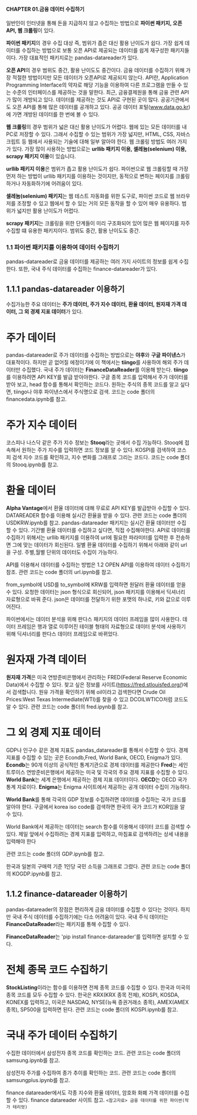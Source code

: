 #### CHAPTER 01.금융 데이터 수집하기

일반인이 인터넷을 통해 돈을 지급하지 않고 수집하는 방법으로 **파이썬 패키지, 오픈 API, 웹 크롤링**이 있다.

**파이썬 패키지**의 경우 수집 대상 즉, 범위가 좁은 대신 활용 난이도가 쉽다.
가장 쉽게 데이터를 수집하는 방법으로 보통 오픈 API로 제공되는 데이터를 쉽게 재구성한 패키지들이다. 
가장 대표적인 패키지로는 pandas-datareader가 있다.

**오픈 API**의 경우 범위도 중간, 활용 난이도도 중간이다.
금융 데이터를 수집하기 위해 가장 적절한 방법이지만 모든 데이터가 오픈API로 제공되지 않는다.
API란, Application Programming Interface의 약자로 해당 기능을 이용하여 다른 프로그램을 만들 수 있는 수준의 인터페이스를 제공하는 것을 말한다.
최근, 금융결제원을 통해 금융 관련 API가 많이 개방되고 있다. 데이터를 제공하는 것도 API로 구현된 곳이 많다. 
공공기관에서도 오픈 API를 통해 많은 데이터를 공개하고 있다. 공공 데이터 포털(www.data.go.kr)에 가면 개방된 데이터를 한 번에 볼 수 있다.

**웹 크롤링**의 경우 범위가 넓은 대신 활용 난이도가 어렵다.
웹에 있는 모든 데이터를 내 PC로 저장할 수 있다. 그래서 수집할 수 있는 범위가 가장 넓지만, HTML, CSS, 자바스크립트 등 웹에서 사용되는 기술에 대해 일부 알아야 한다. 웹 크롤링 방법도 여러 가지가 있다.
가장 많이 사용하는 방법으로는 **urllib 패키지 이용, 셀레늄(selenium) 이용, scrapy 패키지 이용**이 있습니다. 

**urllib 패키지 이용**은 범위가 좁고 활용 난이도가 쉽다.
파이썬으로 웹 크롤링할 때 가장 먼저 하는 방법이 urllib 패키지를 이용하는 것이지만, 동적으로 변하는 페이지를 크롤링하거나 자동화하기에 어려움이 있다.

**셀레늄(selenium) 패키지**는 웹 테스트 자동화를 위한 도구로, 파이썬 코드로 웹 브라우저를 조정할 수 있고 웹에서 할 수 있는 거의 모든 동작을 할 수 있어 매우 유용하다. 범위가 넓지만 활용 난이도가 어렵다.

**scrapy 패키지**는 크롤링을 위한 단계들이 미리 구조화되어 있어 많은 웹 페이지를 자주 수집할 떄 유용한 패키지이다. 범위도 중간, 활용 난이도도 중간.

### 1.1 파이썬 패키지를 이용하여 데이터 수집하기
pandas-datareader로 금융 데이터를 제공하는 여러 가지 사이트의 정보를 쉽게 수집한다. 또한, 국내 주식 데이터를 수집하는 finance-datareader가 있다.

## 1.1.1 pandas-datareader 이용하기
수집가능한 주요 데이터는 **주가 데이터, 주가 지수 데이터, 환율 데이터, 원자재 가격 데이터, 그 외 경제 지표 데이터**가 있다.

# 주가 데이터
pandas-datareader로 주가 데이터를 수집하는 방법으로는 **야후**와 **구글 파이낸스**가 대표적이다. 하지만 곧 없어질 에정이기에 이 책에서는 **tiingo**를 사용하여 해외 주가 데이터만 수집했다. 국내 주가 데이터는 **FinanceDataReader**를 이용해 받는다. 
**tiingo**를 이용하려면 API KEY를 발급 받아야한다. 구글 종목 코드를 입력해서 주가 데이터를 받아 보고, head 함수를 통해서 확인하는 코드다.
원하는 주식의 종목 코드를 알고 싶다면, tiingo나 야후 파이낸스에서 주식명으로 검색.
코드는 code 폴더의 financedata.ipynb를 참고.

# 주가 지수 데이터
코스피나 나스닥 같은 주가 지수 정보는 **Stooq**라는 곳에서 수집 가능하다. Stooq에 접속해서 원하는 주가 지수를 입력하면 코드 정보를 알 수 있다.
KOSPI를 검색하여 코스피 검색 지수 코드를 확인하고, 지수 변화를 그래프로 그리는 코드다.
코드는 code 폴더의 Stooq.ipynb를 참고.

# 환율 데이터
**Alpha Vantage**에서 환율 데이터에 대해 무료로 API KEY를 발급받아 수집할 수 있다. DATAREADER 함수를 이용해 실시간 환율을 받을 수 있다.
관련 코드는 code 폴더의 USDKRW.ipynb를 참고.
pandas-datareader 패키지는 실시간 환율 데이터만 수집할 수 있다. 기간별 환율 데이터를 수집하고 싶다면, 직접 수집해야한다.
API로 데이터를 수집하기 위해서는 urllib 패키지를 이용하여 url에 필요한 파라미터를 입력한 후 전송하면 그에 맞는 데이터가 회신된다. 
일별 환율 데이터를 수집하기 위해서 아래와 같이 url을 구성. 주별,월별 단위의 데이터도 수집이 가능하다.

API를 이용해서 데이터를 수집하는 방법은 1.2 OPEN API를 이용하여 데이터 수집하기 참조.
관련 코드는 code 폴더의 url.ipynb를 참고.

from_symbol에 USD를 to_symbol에 KRW를 입력하면 원달러 환율 데이터를 얻을 수 있다. 요청한 데이터는 json 형식으로 회신되어, json 패키지를 이용해서 딕셔너리 자료형으로 바꿔 준다. json은 데이터를 전달하기 위한 포맷의 하나로, 키와 값으로 이루어진다.

파이썬에서는 데이터 분석을 위해 판다스 패키지의 데이터 프레임을 많이 사용한다. 데이터 프레임은 행과 열로 이루어진 테이블 형태의 자료형으로 데이터 분석에 사용하기 위해 딕셔너리를 판다스 데이터 프레임으로 바뀌었다.

# 원자재 가격 데이터
**원자재 가격**은 미국 연방준비은행에서 관리하는 FRED(Federal Reserve Economic Data)에서 수집할 수 있다. 찾고 싶은 정보를 사이트(https://fred.stlouisfed.org/)에서 검색합니다. 원유 가격을 확인하기 위해 oil이라고 검색한다면 Crude Oil Prices:West Texas Intermediate(WTI)를 찾을 수 있고 DCOILWTICO처럼 코드도 알 수 있다.
관련 코드는 code 폴더의 fred.ipynb를 참고.

# 그 외 경제 지표 데이터
GDP나 인구수 같은 경제 지표도 pandas_datareader를 통해서 수집할 수 있다. 경제 지표를 수집할 수 있는 곳은 Econdb,Fred, World Bank, OECD, Enigma가 있다. 
**Econdb**는 90개 이상의 공식적인 통계기관으로 경제 데이터를 제공한다
**Fred**는 세인트루이스 연방준비은행에서 제공하는 미국 및 각국의 주요 경제 지표를 수집할 수 있다.
**World Bank**는 세계 은행에서 제공하는 경제 지표 데이터이다.
**OECD**는 OECD 국가 통계 자료이다.
**Enigma**는 Enigma 사이트에서 제공하는 공개 데이터 수집이 가능하다.

**World Bank**를 통해 각국의 GDP 정보를 수집하려면 데이터를 수집하는 국가 코드를 알아야 한다. 구글에서 korea iso code를 검색하면 한국의 국가 코드가 KOR임을 알 수 있다.

World Bank에서 제공하는 데이터는 search 함수를 이용해서 데이터 코드를 검색할 수 있다. 제일 앞에서 수집하려는 경제 지표를 입력하고, 마침표로 검색하려는 상세 내용을 입력해야 한다 

관련 코드는 code 폴더의 GDP.ipynb를 참고.

한국과 일본의 구매력 기준 1인당 국민 소득을 그래프로 그렸다.
관련 코드는 code 폴더의 KOGDP.ipynb를 참고.

## 1.1.2 finance-datareader 이용하기
pandas-datareader의 장점은 편리하게 금융 데이터를 수집할 수 있다는 것이다. 하지만 국내 주식 데이터를 수집하기에는 다소 어려움이 있다.
국내 주식 데이터는 **FinanceDataReader**라는 패키지를 통해 수집할 수 있다.

**FinanceDataReader**는 'pip install finance-datareader'를 입력하면 설치할 수 있다.

# 전체 종목 코드 수집하기
**StockListing**이라는 함수를 이용하면 전체 종목 코드를 수집할 수 있다. 한국과 미국의 종목 코드를 모두 수집할 수 있다. 한국은 KRX(KRX 종목 전체), KOSPI, KOSDA, KONEX를 입력하고, 미국은 NASDAQ, NYSE(뉴욕 증권거래소 종목), AMEX(AMEX 종목), SP500을 입력하면 된다.
관련 코드는 code 폴더의 KOSPI.ipynb를 참고.

# 국내 주가 데이터 수집하기
수집한 데이터에서 삼성전자 종목 코드를 확인하는 코드.
관련 코드는 code 폴더의 samsung.ipynb를 참고.

삼성전자 주가를 수집하여 종가 추이를 확인하는 코드.
관련 코드는 code 폴더의 samsungplus.ipynb를 참고.

finance datareader에서도 각종 지수와 환율 데이터, 암호화 화폐 가격 데이터를 수집할 수 있다. 
finance datareader 사이트 참고.
```<참고자료> 금융 데이터를 위한 파이썬(작가 테리엇)```